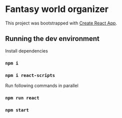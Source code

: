 # Fantasy world organizer

This project was bootstrapped with [Create React App](https://github.com/facebook/create-react-app).

## Running the dev environment

Install dependencies

### `npm i`
### `npm i react-scripts`

Run following commands in parallel

### `npm run react`
### `npm start`

